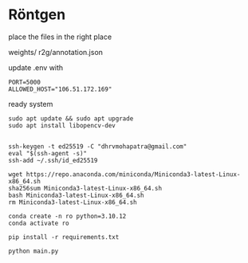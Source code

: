 # Röntgen

place the files in the right place

weights/
r2g/annotation.json

update .env with 
```commandline
PORT=5000
ALLOWED_HOST="106.51.172.169"
```

ready system
````commandline
sudo apt update && sudo apt upgrade 
sudo apt install libopencv-dev


ssh-keygen -t ed25519 -C "dhrvmohapatra@gmail.com"
eval "$(ssh-agent -s)"
ssh-add ~/.ssh/id_ed25519

wget https://repo.anaconda.com/miniconda/Miniconda3-latest-Linux-x86_64.sh
sha256sum Miniconda3-latest-Linux-x86_64.sh
bash Miniconda3-latest-Linux-x86_64.sh
rm Miniconda3-latest-Linux-x86_64.sh

conda create -n ro python=3.10.12
conda activate ro

pip install -r requirements.txt

python main.py
````